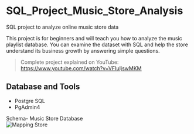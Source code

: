 # SQL_Project_Music_Store_Analysis
SQL project to analyze online music store data

This project is for beginners and will teach you how to analyze the music playlist database. You can examine the dataset with SQL and help the store understand its business growth by answering simple questions.

> Complete project explained on YouTube: https://www.youtube.com/watch?v=VFIuIjswMKM

## Database and Tools
* Postgre SQL
* PgAdmin4

Schema- Music Store Database  
![Mapping Store](https://github.com/Phatansadath024/PhatanSadath/assets/172598014/ac423776-1d9d-4e9b-b7d8-ca33c3f92acc)
